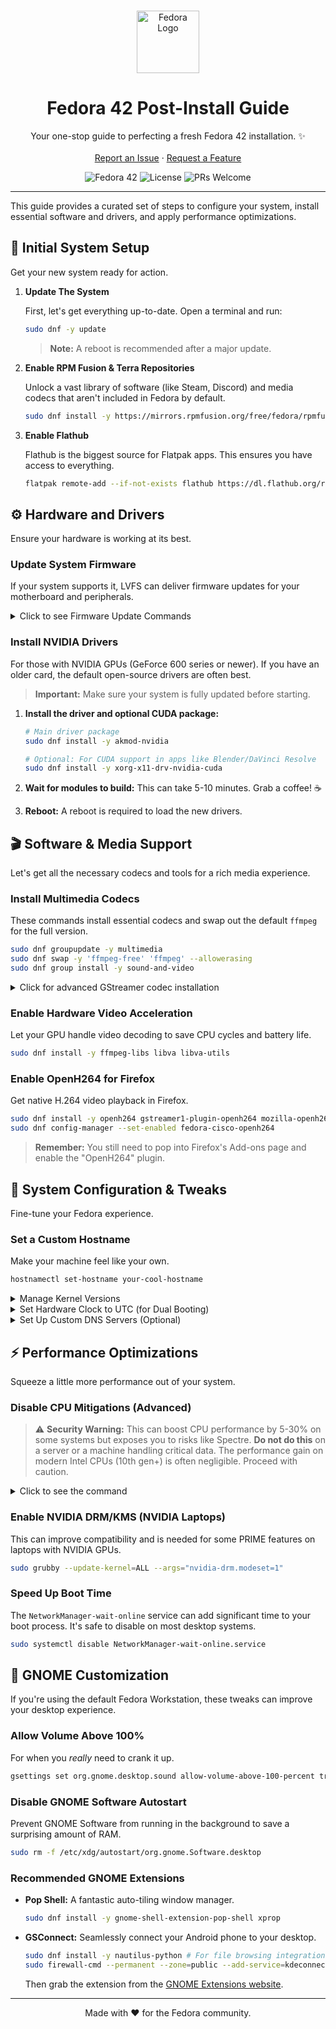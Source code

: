 <br/>
<p align="center">
  <img src="https://upload.wikimedia.org/wikipedia/commons/4/41/Fedora_icon_%282021%29.svg" alt="Fedora Logo" width="100"/>
</p>

<h1 align="center">Fedora 42 Post-Install Guide</h1>

<p align="center">
  Your one-stop guide to perfecting a fresh Fedora 42 installation. ✨
  <br/>
  <br/>
  <a href="https://github.com/riyann00b/post-fedora-42/issues">Report an Issue</a>
  ·
  <a href="https://github.com/riyann00b/post-fedora-42/pulls">Request a Feature</a>
</p>

<p align="center">
  <img src="https://img.shields.io/badge/Fedora-42-blue?logo=fedora" alt="Fedora 42">
  <img src="https://img.shields.io/badge/License-MIT-green.svg" alt="License">
  <img src="https://img.shields.io/badge/PRs-welcome-brightgreen.svg" alt="PRs Welcome">
</p>

---

This guide provides a curated set of steps to configure your system, install essential software and drivers, and apply performance optimizations.

## 🚀 Initial System Setup

Get your new system ready for action.

1.  **Update The System**

    First, let's get everything up-to-date. Open a terminal and run:
    ```bash
    sudo dnf -y update
    ```
    > **Note:** A reboot is recommended after a major update.

2.  **Enable RPM Fusion & Terra Repositories**

    Unlock a vast library of software (like Steam, Discord) and media codecs that aren't included in Fedora by default.
    ```bash
    sudo dnf install -y https://mirrors.rpmfusion.org/free/fedora/rpmfusion-free-release-$(rpm -E %fedora).noarch.rpm https://mirrors.rpmfusion.org/nonfree/fedora/rpmfusion-nonfree-release-$(rpm -E %fedora).noarch.rpm
    ```

3.  **Enable Flathub**

    Flathub is the biggest source for Flatpak apps. This ensures you have access to everything.
    ```bash
    flatpak remote-add --if-not-exists flathub https://dl.flathub.org/repo/flathub.flatpakrepo
    ```

## ⚙️ Hardware and Drivers

Ensure your hardware is working at its best.

### Update System Firmware
If your system supports it, LVFS can deliver firmware updates for your motherboard and peripherals.
<details>
  <summary>Click to see Firmware Update Commands</summary>

  ```bash
  sudo fwupdmgr refresh --force
  sudo fwupdmgr get-updates
  sudo fwupdmgr update
  ```
</details>

### Install NVIDIA Drivers
For those with NVIDIA GPUs (GeForce 600 series or newer). If you have an older card, the default open-source drivers are often best.
> **Important:** Make sure your system is fully updated before starting.

1.  **Install the driver and optional CUDA package:**
    ```bash
    # Main driver package
    sudo dnf install -y akmod-nvidia

    # Optional: For CUDA support in apps like Blender/DaVinci Resolve
    sudo dnf install -y xorg-x11-drv-nvidia-cuda
    ```

2.  **Wait for modules to build:** This can take 5-10 minutes. Grab a coffee! ☕

3.  **Reboot:** A reboot is required to load the new drivers.

## 🎬 Software & Media Support

Let's get all the necessary codecs and tools for a rich media experience.

### Install Multimedia Codecs
These commands install essential codecs and swap out the default `ffmpeg` for the full version.

```bash
sudo dnf groupupdate -y multimedia
sudo dnf swap -y 'ffmpeg-free' 'ffmpeg' --allowerasing
sudo dnf group install -y sound-and-video
```
<details>
  <summary>Click for advanced GStreamer codec installation</summary>

  This is mainly for apps like GNOME Videos (Totem).
  ```bash
  sudo dnf upgrade -y @multimedia --setopt="install_weak_deps=False" --exclude=PackageKit-gstreamer-plugin
  ```
</details>

### Enable Hardware Video Acceleration
Let your GPU handle video decoding to save CPU cycles and battery life.

```bash
sudo dnf install -y ffmpeg-libs libva libva-utils
```

### Enable OpenH264 for Firefox
Get native H.264 video playback in Firefox.

```bash
sudo dnf install -y openh264 gstreamer1-plugin-openh264 mozilla-openh264
sudo dnf config-manager --set-enabled fedora-cisco-openh264
```
> **Remember:** You still need to pop into Firefox's Add-ons page and enable the "OpenH264" plugin.

## 🔧 System Configuration & Tweaks

Fine-tune your Fedora experience.

### Set a Custom Hostname
Make your machine feel like your own.
```bash
hostnamectl set-hostname your-cool-hostname
```

<details>
  <summary>Manage Kernel Versions</summary>

  By default, Fedora keeps the last 3 kernels. You can reduce this to 2 to save space.
  ```bash
  # Change the limit from 3 to 2
  sudo sed -i 's/installonly_limit=3/installonly_limit=2/' /etc/dnf/dnf.conf
  ```
  You can list installed kernels with `rpm -q kernel-core` and remove an old one (that you aren't currently using) with `sudo dnf remove kernel-core-VERSION`.
</details>

<details>
  <summary>Set Hardware Clock to UTC (for Dual Booting)</summary>

  This simple command can fix time inconsistencies between Fedora and Windows on the same machine.
  ```bash
  sudo timedatectl set-local-rtc '0'
  ```
</details>

<details>
  <summary>Set Up Custom DNS Servers (Optional)</summary>

  Using a privacy-focused DNS provider like Cloudflare can enhance your privacy. This configures DNS-over-TLS.
  ```bash
  sudo tee /etc/systemd/resolved.conf.d/99-dns-over-tls.conf > /dev/null <<EOT
  [Resolve]
  DNS=1.1.1.2#security.cloudflare-dns.com 1.0.0.2#security.cloudflare-dns.com
  DNSOverTLS=yes
  EOT
  ```
</details>

## ⚡ Performance Optimizations

Squeeze a little more performance out of your system.

### Disable CPU Mitigations (Advanced)
> ⚠️ **Security Warning:** This can boost CPU performance by 5-30% on some systems but exposes you to risks like Spectre. **Do not do this** on a server or a machine handling critical data. The performance gain on modern Intel CPUs (10th gen+) is often negligible. Proceed with caution.
<details>
  <summary>Click to see the command</summary>

  ```bash
  sudo grubby --update-kernel=ALL --args="mitigations=off"
  ```
</details>

### Enable NVIDIA DRM/KMS (NVIDIA Laptops)
This can improve compatibility and is needed for some PRIME features on laptops with NVIDIA GPUs.
```bash
sudo grubby --update-kernel=ALL --args="nvidia-drm.modeset=1"
```

### Speed Up Boot Time
The `NetworkManager-wait-online` service can add significant time to your boot process. It's safe to disable on most desktop systems.
```bash
sudo systemctl disable NetworkManager-wait-online.service
```

## 🎨 GNOME Customization

If you're using the default Fedora Workstation, these tweaks can improve your desktop experience.

### Allow Volume Above 100%
For when you *really* need to crank it up.
```bash
gsettings set org.gnome.desktop.sound allow-volume-above-100-percent true
```

### Disable GNOME Software Autostart
Prevent GNOME Software from running in the background to save a surprising amount of RAM.
```bash
sudo rm -f /etc/xdg/autostart/org.gnome.Software.desktop
```

### Recommended GNOME Extensions
-   **Pop Shell:** A fantastic auto-tiling window manager.
    ```bash
    sudo dnf install -y gnome-shell-extension-pop-shell xprop
    ```
-   **GSConnect:** Seamlessly connect your Android phone to your desktop.
    ```bash
    sudo dnf install -y nautilus-python # For file browsing integration
    sudo firewall-cmd --permanent --zone=public --add-service=kdeconnect
    ```
    Then grab the extension from the [GNOME Extensions website](https://extensions.gnome.org/extension/1319/gsconnect/).

---

<p align="center">Made with ❤️ for the Fedora community.</p>
